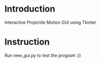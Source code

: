 # Introduction
 Interactive Projectile Motion GUI using Tkinter
# Instruction
 Run new_gui.py to test the program :))
